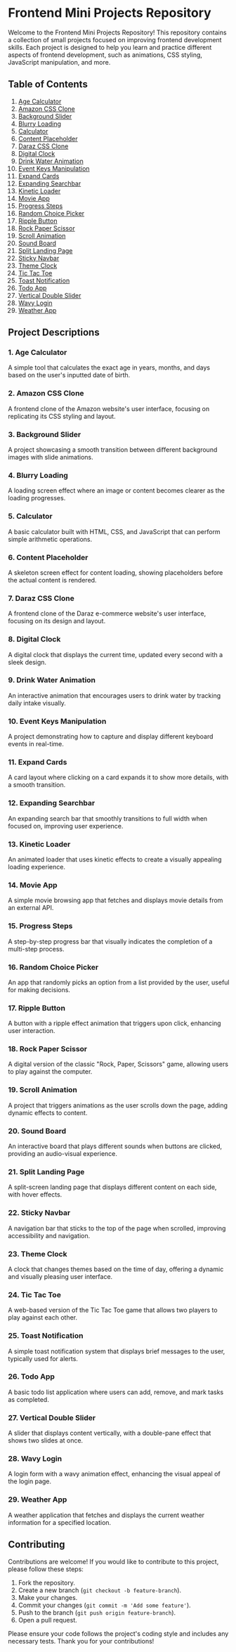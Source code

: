 # Frontend Mini Projects Repository

Welcome to the Frontend Mini Projects Repository! This repository contains a collection of small projects focused on improving frontend development skills. Each project is designed to help you learn and practice different aspects of frontend development, such as animations, CSS styling, JavaScript manipulation, and more.

## Table of Contents

1. [Age Calculator](#age-calculator)
2. [Amazon CSS Clone](#amazon-css-clone)
3. [Background Slider](#background-slider)
4. [Blurry Loading](#blurry-loading)
5. [Calculator](#calculator)
6. [Content Placeholder](#content-placeholder)
7. [Daraz CSS Clone](#daraz-css-clone)
8. [Digital Clock](#digital-clock)
9. [Drink Water Animation](#drink-water-animation)
10. [Event Keys Manipulation](#event-keys-manipulation)
11. [Expand Cards](#expand-cards)
12. [Expanding Searchbar](#expanding-searchbar)
13. [Kinetic Loader](#kinetic-loader)
14. [Movie App](#movie-app)
15. [Progress Steps](#progress-steps)
16. [Random Choice Picker](#random-choice-picker)
17. [Ripple Button](#ripple-button)
18. [Rock Paper Scissor](#rock-paper-scissor)
19. [Scroll Animation](#scroll-animation)
20. [Sound Board](#sound-board)
21. [Split Landing Page](#split-landing-page)
22. [Sticky Navbar](#sticky-navbar)
23. [Theme Clock](#theme-clock)
24. [Tic Tac Toe](#tic-tac-toe)
25. [Toast Notification](#toast-notification)
26. [Todo App](#todo-app)
27. [Vertical Double Slider](#vertical-double-slider)
28. [Wavy Login](#wavy-login)
29. [Weather App](#weather-app)

## Project Descriptions

### 1. Age Calculator
A simple tool that calculates the exact age in years, months, and days based on the user's inputted date of birth.

### 2. Amazon CSS Clone
A frontend clone of the Amazon website's user interface, focusing on replicating its CSS styling and layout.

### 3. Background Slider
A project showcasing a smooth transition between different background images with slide animations.

### 4. Blurry Loading
A loading screen effect where an image or content becomes clearer as the loading progresses.

### 5. Calculator
A basic calculator built with HTML, CSS, and JavaScript that can perform simple arithmetic operations.

### 6. Content Placeholder
A skeleton screen effect for content loading, showing placeholders before the actual content is rendered.

### 7. Daraz CSS Clone
A frontend clone of the Daraz e-commerce website's user interface, focusing on its design and layout.

### 8. Digital Clock
A digital clock that displays the current time, updated every second with a sleek design.

### 9. Drink Water Animation
An interactive animation that encourages users to drink water by tracking daily intake visually.

### 10. Event Keys Manipulation
A project demonstrating how to capture and display different keyboard events in real-time.

### 11. Expand Cards
A card layout where clicking on a card expands it to show more details, with a smooth transition.

### 12. Expanding Searchbar
An expanding search bar that smoothly transitions to full width when focused on, improving user experience.

### 13. Kinetic Loader
An animated loader that uses kinetic effects to create a visually appealing loading experience.

### 14. Movie App
A simple movie browsing app that fetches and displays movie details from an external API.

### 15. Progress Steps
A step-by-step progress bar that visually indicates the completion of a multi-step process.

### 16. Random Choice Picker
An app that randomly picks an option from a list provided by the user, useful for making decisions.

### 17. Ripple Button
A button with a ripple effect animation that triggers upon click, enhancing user interaction.

### 18. Rock Paper Scissor
A digital version of the classic "Rock, Paper, Scissors" game, allowing users to play against the computer.

### 19. Scroll Animation
A project that triggers animations as the user scrolls down the page, adding dynamic effects to content.

### 20. Sound Board
An interactive board that plays different sounds when buttons are clicked, providing an audio-visual experience.

### 21. Split Landing Page
A split-screen landing page that displays different content on each side, with hover effects.

### 22. Sticky Navbar
A navigation bar that sticks to the top of the page when scrolled, improving accessibility and navigation.

### 23. Theme Clock
A clock that changes themes based on the time of day, offering a dynamic and visually pleasing user interface.

### 24. Tic Tac Toe
A web-based version of the Tic Tac Toe game that allows two players to play against each other.

### 25. Toast Notification
A simple toast notification system that displays brief messages to the user, typically used for alerts.

### 26. Todo App
A basic todo list application where users can add, remove, and mark tasks as completed.

### 27. Vertical Double Slider
A slider that displays content vertically, with a double-pane effect that shows two slides at once.

### 28. Wavy Login
A login form with a wavy animation effect, enhancing the visual appeal of the login page.

### 29. Weather App
A weather application that fetches and displays the current weather information for a specified location.


## Contributing

Contributions are welcome! If you would like to contribute to this project, please follow these steps:

1. Fork the repository.
2. Create a new branch (`git checkout -b feature-branch`).
3. Make your changes.
4. Commit your changes (`git commit -m 'Add some feature'`).
5. Push to the branch (`git push origin feature-branch`).
6. Open a pull request.

Please ensure your code follows the project's coding style and includes any necessary tests. Thank you for your contributions!



